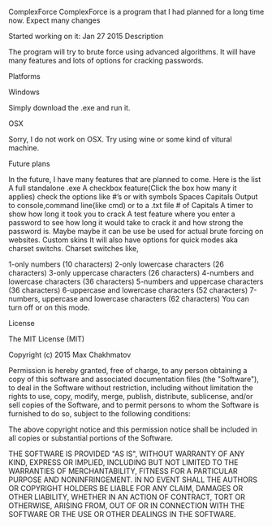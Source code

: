 ComplexForce
ComplexForce is a program that I had planned for a long time now. Expect many changes

Started working on it: Jan 27 2015
Description

The program will try to brute force using advanced algorithms. It will have many features and lots of options for cracking passwords.

Platforms

Windows

Simply download the .exe and run it.


OSX

Sorry, I do not work on OSX. Try using wine or some kind of vitural machine.


Future plans

In the future, I have many features that are planned to come. Here is the list
A full standalone .exe
A checkbox feature(Click the box how many it applies)
	check the options like #’s or with symbols
	Spaces
	Capitals
	Output to console,command line(like cmd) or to a .txt file
	# of Capitals
A timer to show how long it took you to crack
A test feature where you enter a password to see how long it would take to crack it and how strong the password is.
Maybe maybe it can be use be used for actual brute forcing on websites.
Custom skins
It will also have options for quick modes aka charset switchs.
	Charset switches like,

1-only numbers (10 characters)
2-only lowercase characters (26 characters)
3-only uppercase characters (26 characters)
4-numbers and lowercase characters (36 characters)
5-numbers and uppercase characters (36 characters)
6-uppercase and lowercase characters (52 characters)
7-numbers, uppercase and lowercase characters (62 characters)
You can turn off or on this mode.

License

The MIT License (MIT)

Copyright (c) 2015 Max Chakhmatov

Permission is hereby granted, free of charge, to any person obtaining a copy of this software and associated documentation files (the "Software"), to deal in the Software without restriction, including without limitation the rights to use, copy, modify, merge, publish, distribute, sublicense, and/or sell copies of the Software, and to permit persons to whom the Software is furnished to do so, subject to the following conditions:

The above copyright notice and this permission notice shall be included in all copies or substantial portions of the Software.

THE SOFTWARE IS PROVIDED "AS IS", WITHOUT WARRANTY OF ANY KIND, EXPRESS OR IMPLIED, INCLUDING BUT NOT LIMITED TO THE WARRANTIES OF MERCHANTABILITY, FITNESS FOR A PARTICULAR PURPOSE AND NONINFRINGEMENT. IN NO EVENT SHALL THE AUTHORS OR COPYRIGHT HOLDERS BE LIABLE FOR ANY CLAIM, DAMAGES OR OTHER LIABILITY, WHETHER IN AN ACTION OF CONTRACT, TORT OR OTHERWISE, ARISING FROM, OUT OF OR IN CONNECTION WITH THE SOFTWARE OR THE USE OR OTHER DEALINGS IN THE SOFTWARE.
